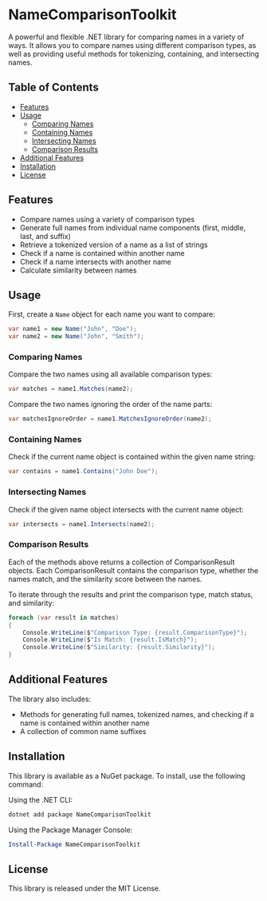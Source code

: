 # NameComparisonToolkit

A powerful and flexible .NET library for comparing names in a variety of ways. It allows you to compare names using different comparison types, as well as providing useful methods for tokenizing, containing, and intersecting names.

## Table of Contents

- [Features](#features)
- [Usage](#usage)
  - [Comparing Names](#comparing-names)
  - [Containing Names](#containing-names)
  - [Intersecting Names](#intersecting-names)
  - [Comparison Results](#comparison-results)
- [Additional Features](#additional-features)
- [Installation](#installation)
- [License](#license)

## Features

- Compare names using a variety of comparison types
- Generate full names from individual name components (first, middle, last, and suffix)
- Retrieve a tokenized version of a name as a list of strings
- Check if a name is contained within another name
- Check if a name intersects with another name
- Calculate similarity between names

## Usage

First, create a `Name` object for each name you want to compare:

```csharp
var name1 = new Name("John", "Doe");
var name2 = new Name("John", "Smith");
```

### Comparing Names
Compare the two names using all available comparison types:

```csharp
var matches = name1.Matches(name2);
```

Compare the two names ignoring the order of the name parts:
```csharp
var matchesIgnoreOrder = name1.MatchesIgnoreOrder(name2);
```

### Containing Names
Check if the current name object is contained within the given name string:

```csharp
var contains = name1.Contains("John Doe");
```

### Intersecting Names
Check if the given name object intersects with the current name object:

```csharp
var intersects = name1.Intersects(name2);
```

### Comparison Results
Each of the methods above returns a collection of ComparisonResult objects. Each ComparisonResult contains the comparison type, whether the names match, and the similarity score between the names.

To iterate through the results and print the comparison type, match status, and similarity:

```csharp
foreach (var result in matches)
{
    Console.WriteLine($"Comparison Type: {result.ComparisonType}");
    Console.WriteLine($"Is Match: {result.IsMatch}");
    Console.WriteLine($"Similarity: {result.Similarity}");
}
```

## Additional Features
The library also includes:

- Methods for generating full names, tokenized names, and checking if a name is contained within another name
- A collection of common name suffixes

## Installation
This library is available as a NuGet package. To install, use the following command:

Using the .NET CLI:
```csharp
dotnet add package NameComparisonToolkit
```

Using the Package Manager Console:
```powershell
Install-Package NameComparisonToolkit
```

## License
This library is released under the MIT License.
